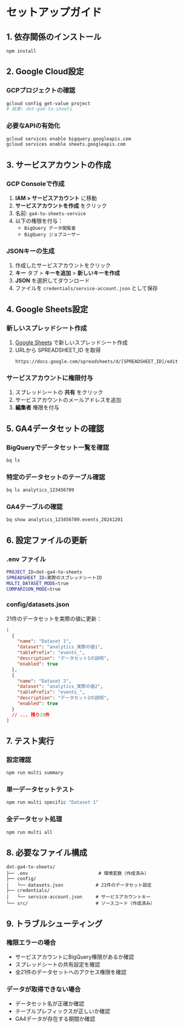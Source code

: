 # セットアップガイド

## 1. 依存関係のインストール

```bash
npm install
```

## 2. Google Cloud設定

### GCPプロジェクトの確認
```bash
gcloud config get-value project
# 結果: dot-ga4-to-sheets
```

### 必要なAPIの有効化
```bash
gcloud services enable bigquery.googleapis.com
gcloud services enable sheets.googleapis.com
```

## 3. サービスアカウントの作成

### GCP Consoleで作成
1. **IAM > サービスアカウント** に移動
2. **サービスアカウントを作成** をクリック
3. 名前: `ga4-to-sheets-service`
4. 以下の権限を付与：
   - `BigQuery データ閲覧者`
   - `BigQuery ジョブユーザー`

### JSONキーの生成
1. 作成したサービスアカウントをクリック
2. **キー** タブ > **キーを追加** > **新しいキーを作成**
3. **JSON** を選択してダウンロード
4. ファイルを `credentials/service-account.json` として保存

## 4. Google Sheets設定

### 新しいスプレッドシート作成
1. [Google Sheets](https://sheets.google.com) で新しいスプレッドシート作成
2. URLから SPREADSHEET_ID を取得
   ```
   https://docs.google.com/spreadsheets/d/[SPREADSHEET_ID]/edit
   ```

### サービスアカウントに権限付与
1. スプレッドシートの **共有** をクリック
2. サービスアカウントのメールアドレスを追加
3. **編集者** 権限を付与

## 5. GA4データセットの確認

### BigQueryでデータセット一覧を確認
```bash
bq ls
```

### 特定のデータセットのテーブル確認
```bash
bq ls analytics_123456789
```

### GA4テーブルの確認
```bash
bq show analytics_123456789.events_20241201
```

## 6. 設定ファイルの更新

### .env ファイル
```bash
PROJECT_ID=dot-ga4-to-sheets
SPREADSHEET_ID=実際のスプレッドシートID
MULTI_DATASET_MODE=true
COMPARISON_MODE=true
```

### config/datasets.json
21件のデータセットを実際の値に更新：

```json
[
  {
    "name": "Dataset 1",
    "dataset": "analytics_実際の値1",
    "tablePrefix": "events_",
    "description": "データセット1の説明",
    "enabled": true
  },
  {
    "name": "Dataset 2", 
    "dataset": "analytics_実際の値2",
    "tablePrefix": "events_",
    "description": "データセット2の説明",
    "enabled": true
  }
  // ... 残り19件
]
```

## 7. テスト実行

### 設定確認
```bash
npm run multi summary
```

### 単一データセットテスト
```bash
npm run multi specific "Dataset 1"
```

### 全データセット処理
```bash
npm run multi all
```

## 8. 必要なファイル構成

```
dot-ga4-to-sheets/
├── .env                          # 環境変数（作成済み）
├── config/
│   └── datasets.json            # 21件のデータセット設定
├── credentials/
│   └── service-account.json     # サービスアカウントキー
└── src/                         # ソースコード（作成済み）
```

## 9. トラブルシューティング

### 権限エラーの場合
- サービスアカウントにBigQuery権限があるか確認
- スプレッドシートの共有設定を確認
- 全21件のデータセットへのアクセス権限を確認

### データが取得できない場合
- データセット名が正確か確認
- テーブルプレフィックスが正しいか確認
- GA4データが存在する期間か確認
